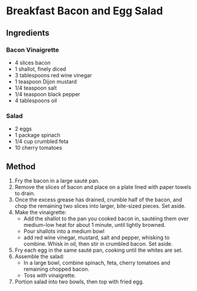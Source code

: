 # Breakfast Bacon and Egg Salad

## Ingredients

### Bacon Vinaigrette

- 4 slices bacon
- 1 shallot, finely diced
- 3 tablespoons red wine vinegar
- 1 teaspoon Dijon mustard
- 1/4 teaspoon salt
- 1/4 teaspoon black pepper
- 4 tablespoons oil

### Salad

- 2 eggs
- 1 package spinach
- 1/4 cup crumbled feta
- 10 cherry tomatoes

## Method

1. Fry the bacon in a large sauté pan.
2. Remove the slices of bacon and place on a plate lined with paper towels to drain.
3. Once the excess grease has drained, crumble half of the bacon, and chop the remaining two slices into larger, bite-sized pieces. Set aside.
4. Make the vinaigrette:
   - Add the shallot to the pan you cooked bacon in, sautéing them over medium-low heat for about 1 minute, until lightly browned.
   - Pour shallots into a medium bowl
   - add red wine vinegar, mustard, salt and pepper, whisking to combine. Whisk in oil, then stir in crumbled bacon. Set aside.
5. Fry each egg in the same sauté pan, cooking until the whites are set.
6. Assemble the salad:
   - In a large bowl, combine spinach, feta, cherry tomatoes and remaining chopped bacon.
   - Toss with vinaigrette.
7. Portion salad into two bowls, then top with fried egg.
